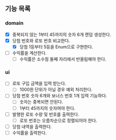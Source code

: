 ## 기능 목록

### domain

- [x] 중복되지 않는 1부터 45까지의 숫자 6개 랜덤 생성한다.
- [x] 당첨 번호와 로또 번호 비교한다.
    - [x] 당첨 1등부터 5등을 Enum으로 구현한다. 
- [ ] 수익률을 계산한다.
  - [ ] 수익률은 소수점 둘째 자리에서 반올림해야 한다.
  
### ui

- [ ] 로또 구입 금액을 입력 받는다.
    - [ ] 1000원 단위가 아닐 경우 예외 처리한다.
- [ ] 당첨 번호 숫자 6개와 보너스 번호 1개 입력 기능하다.
  - [ ] 숫자는 중복되면 안된다.
  - [ ] 1부터 45까지의 숫자여야 한다.
- [ ] 발행한 로또 수량 및 번호를 출력한다.
  - [ ] 로또 번호는 오름차순으로 정렬되어야 한다.
- [ ] 당첨 내역을 출력한다.
- [ ] 수익률을 출력한다.